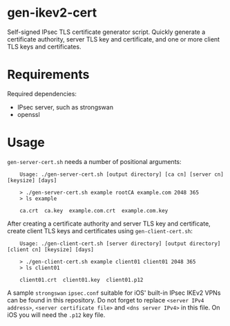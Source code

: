 # gen-ikev2-cert

Self-signed IPsec TLS certificate generator script. Quickly generate a certificate authority, server TLS key and certificate, and one or more client TLS keys and certificates.

# Requirements

Required dependencies:

- IPsec server, such as strongswan
- openssl

# Usage

`gen-server-cert.sh` needs a number of positional arguments:

```
    Usage: ./gen-server-cert.sh [output directory] [ca cn] [server cn] [keysize] [days]

    > ./gen-server-cert.sh example rootCA example.com 2048 365
    > ls example

    ca.crt  ca.key  example.com.crt  example.com.key
```

After creating a certificate authority and server TLS key and certificate, create client TLS keys and certificates using `gen-client-cert.sh`: 

```
    Usage: ./gen-client-cert.sh [server directory] [output directory] [client cn] [keysize] [days]

    > ./gen-client-cert.sh example client01 client01 2048 365
    > ls client01

    client01.crt  client01.key  client01.p12
```

A sample `strongswan` `ipsec.conf` suitable for iOS' built-in IPsec IKEv2 VPNs can be found in this repository. Do not forget to replace `<server IPv4 address>`, `<server certificate file>` and `<dns server IPv4>` in this file. On iOS you will need the `.p12` key file.